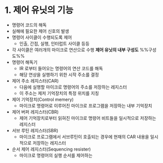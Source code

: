 # 1. 제어 유닛의 기능
- 명령어 코드의 해독
- 실해에 필요한 제어 신호의 발생
- 명령어 사이클이 수행되도록 제어
	- 인출, 간접, 실행, 인터럽트 사이클 등등
- 각 사이클은 여러개의 마이크로 연산으로 수행
**제어 유닛의 내부 구성도**
%%구성도%%
- 명령어 해독기
	- IR 로부터 들어오는 명령어의 연산 코드를 해독
	- 해당 연상을 실행하기 위한 시작 주소를 결정
- 제어 주소 레지스터(CAR)
	- 다음에 실행할 마이크로 명령어의 주소를 저장하는 레지스터
	- 이 주소는 제저 기억장치의 특정 위치를 지칭
- 제어 기억장치(Control memery)
	- 마이크로 명령어로 이루어진 마이크로 프로그램을 저장하는 내부 기억장치
- 제어 버퍼 레지스터(CBR)
	- 제어 기억장치로부터 읽혀진 마이크로 명령어 비트들을 일시적으로 저장하는 레지스터
- 서브 루틴 레지스터(SBR)
	- 마이크로 프로그램에서 서브루틴이 호출되는 경우에 현재의 CAR 내용을 일시적으로 저장하는 레지스터
- 순서 제어 레지스터(Sequencing resister)
	- 마이크로 명령어의 실행 순서를 제어하는 